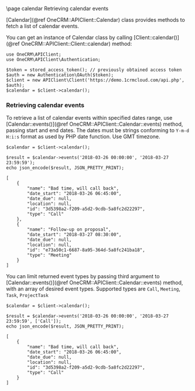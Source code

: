 \page calendar Retrieving calendar events

[Calendar](@ref OneCRM::APIClient::Calendar) class provides methods to fetch a list of calendar events.

You can get an instance of Calendar class by calling [Client::calendar()](@ref OneCRM::APIClient::Client::calendar)
method:

~~~~~~~~~~~~~{.php}
use OneCRM\APIClient;
use OneCRM\APIClient\Authentication;

$token = stored_access_token(); // previously obtained access token
$auth = new Authentication\OAuth($token);
$client = new APIClient\Client('https://demo.1crmcloud.com/api.php', $auth);
$calendar = $client->calendar();
~~~~~~~~~~~~~

### Retrieving calendar events

To retrieve a list of calendar events within specified dates range, use 
[Calendar::events()](@ref OneCRM::APIClient::Calendar::events) method, passing
start and end dates. The dates must be strings conforming to `Y-m-d H:i:s` format
as used by PHP date function. Use GMT timezone.

~~~~~~~~~~~~~{.php}
$calendar = $client->calendar();

$result = $calendar->events('2018-03-26 00:00:00', '2018-03-27 23:59:59');
echo json_encode($result, JSON_PRETTY_PRINT);
~~~~~~~~~~~~~

```
[
    {
        "name": "Bad time, will call back",
        "date_start": "2018-03-26 06:45:00",
        "date_due": null,
        "location": null,
        "id": "3d5398a2-f209-a5d2-9cdb-5a8fc2d22297",
        "type": "Call"
    },
    {
        "name": "Follow-up on proposal",
        "date_start": "2018-03-27 08:30:00",
        "date_due": null,
        "location": null,
        "id": "e73a50c1-6687-8a95-364d-5a8fc241ba18",
        "type": "Meeting"
    }
]
```

You can limit returned event types by passing third argument to
[Calendar::events()](@ref OneCRM::APIClient::Calendar::events) method, with an array
of desired event types. Supported types are `Call`, `Meeting`, `Task`, `ProjectTask`

~~~~~~~~~~~~~{.php}
$calendar = $client->calendar();

$result = $calendar->events('2018-03-26 00:00:00', '2018-03-27 23:59:59', ['Call']);
echo json_encode($result, JSON_PRETTY_PRINT);
~~~~~~~~~~~~~

```
[
    {
        "name": "Bad time, will call back",
        "date_start": "2018-03-26 06:45:00",
        "date_due": null,
        "location": null,
        "id": "3d5398a2-f209-a5d2-9cdb-5a8fc2d22297",
        "type": "Call"
    }
]
```
